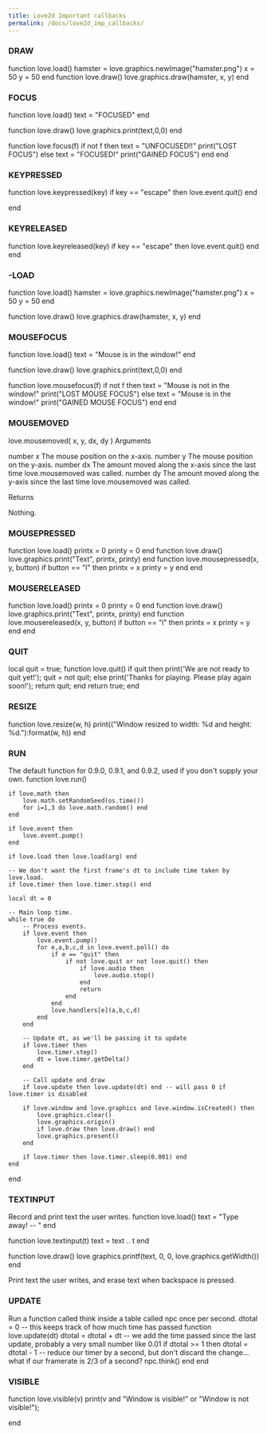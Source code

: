 ```yaml
---
title: Love2d Important callbacks
permalink: /docs/love2d_imp_callbacks/
---
```

### DRAW

function love.load()
   hamster = love.graphics.newImage("hamster.png")
   x = 50
   y = 50
end
function love.draw()
   love.graphics.draw(hamster, x, y)
end


### FOCUS

function love.load()
  text = "FOCUSED"
end

function love.draw()
  love.graphics.print(text,0,0)
end

function love.focus(f)
  if not f then
    text = "UNFOCUSED!!"
    print("LOST FOCUS")
  else
    text = "FOCUSED!"
    print("GAINED FOCUS")
  end
end

### KEYPRESSED

function love.keypressed(key)
   if key == "escape" then
      love.event.quit()
   end

end
### KEYRELEASED

function love.keyreleased(key)
   if key == "escape" then
      love.event.quit()
   end
end
### -LOAD
function love.load()
   hamster = love.graphics.newImage("hamster.png")
   x = 50
   y = 50
end

function love.draw()
   love.graphics.draw(hamster, x, y)
end

### MOUSEFOCUS
function love.load()
  text = "Mouse is in the window!"
end

function love.draw()
  love.graphics.print(text,0,0)
end

function love.mousefocus(f)
  if not f then
    text = "Mouse is not in the window!"
    print("LOST MOUSE FOCUS")
  else
    text = "Mouse is in the window!"
    print("GAINED MOUSE FOCUS")
  end
end

### MOUSEMOVED
love.mousemoved( x, y, dx, dy )
Arguments

number x
    The mouse position on the x-axis. 
number y
    The mouse position on the y-axis. 
number dx
    The amount moved along the x-axis since the last time love.mousemoved was called. 
number dy
    The amount moved along the y-axis since the last time love.mousemoved was called. 

Returns

Nothing.

### MOUSEPRESSED
function love.load()
   printx = 0
   printy = 0
end
function love.draw()
   love.graphics.print("Text", printx, printy)
end
function love.mousepressed(x, y, button)
   if button == "l" then
      printx = x
      printy = y
   end
end

### MOUSERELEASED
function love.load()
   printx = 0
   printy = 0
end
function love.draw()
   love.graphics.print("Text", printx, printy)
end
function love.mousereleased(x, y, button)
   if button == "l" then
      printx = x
      printy = y
   end
end

### QUIT
local quit = true;
function love.quit()
    if quit then
        print('We are not ready to quit yet!');
        quit = not quit;
    else
        print('Thanks for playing. Please play again soon!');
        return quit;
    end
    return true;
end

### RESIZE
function love.resize(w, h)
  print(("Window resized to width: %d and height: %d."):format(w, h))
end
### RUN
 The default function for 0.9.0, 0.9.1, and 0.9.2, used if you don't supply your own.
function love.run()

    if love.math then
        love.math.setRandomSeed(os.time())
        for i=1,3 do love.math.random() end
    end

    if love.event then
        love.event.pump()
    end

    if love.load then love.load(arg) end

    -- We don't want the first frame's dt to include time taken by love.load.
    if love.timer then love.timer.step() end

    local dt = 0

    -- Main loop time.
    while true do
        -- Process events.
        if love.event then
            love.event.pump()
            for e,a,b,c,d in love.event.poll() do
                if e == "quit" then
                    if not love.quit or not love.quit() then
                        if love.audio then
                            love.audio.stop()
                        end
                        return
                    end
                end
                love.handlers[e](a,b,c,d)
            end
        end

        -- Update dt, as we'll be passing it to update
        if love.timer then
            love.timer.step()
            dt = love.timer.getDelta()
        end

        -- Call update and draw
        if love.update then love.update(dt) end -- will pass 0 if love.timer is disabled

        if love.window and love.graphics and love.window.isCreated() then
            love.graphics.clear()
            love.graphics.origin()
            if love.draw then love.draw() end
            love.graphics.present()
        end

        if love.timer then love.timer.sleep(0.001) end
    end

end

### TEXTINPUT
Record and print text the user writes.
function love.load()
    text = "Type away! -- "
end

function love.textinput(t)
    text = text .. t
end

function love.draw()
    love.graphics.printf(text, 0, 0, love.graphics.getWidth())
end

Print text the user writes, and erase text when backspace is pressed. 

### UPDATE
Run a function called think inside a table called npc once per second.
dtotal = 0   -- this keeps track of how much time has passed
function love.update(dt)
   dtotal = dtotal + dt   -- we add the time passed since the last update, probably a very small number like 0.01
   if dtotal >= 1 then
      dtotal = dtotal - 1   -- reduce our timer by a second, but don't discard the change... what if our framerate is 2/3 of a second?
      npc.think()
   end
end

### VISIBLE
function love.visible(v)
    print(v and "Window is visible!" or "Window is not visible!");

end












